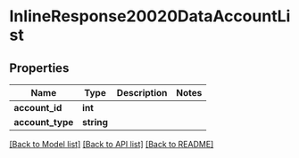 # InlineResponse20020DataAccountList

## Properties
Name | Type | Description | Notes
------------ | ------------- | ------------- | -------------
**account_id** | **int** |  | 
**account_type** | **string** |  | 

[[Back to Model list]](../README.md#documentation-for-models) [[Back to API list]](../README.md#documentation-for-api-endpoints) [[Back to README]](../README.md)


